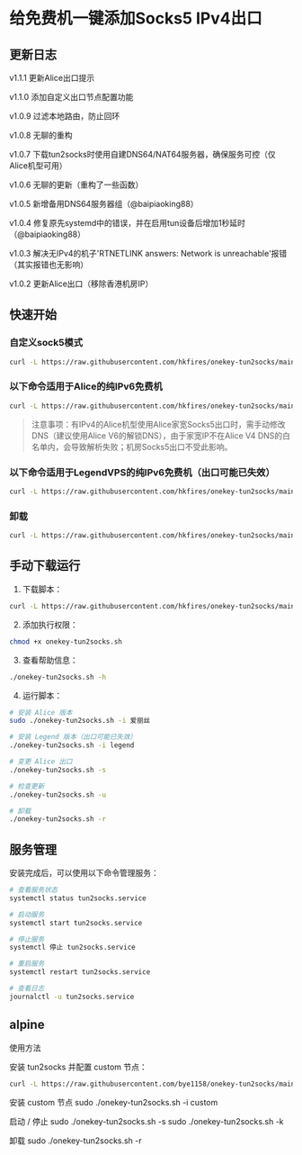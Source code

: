 # 给免费机一键添加Socks5 IPv4出口

## 更新日志
v1.1.1 更新Alice出口提示

v1.1.0 添加自定义出口节点配置功能

v1.0.9 过滤本地路由，防止回环

v1.0.8 无聊的重构

v1.0.7 下载tun2socks时使用自建DNS64/NAT64服务器，确保服务可控（仅Alice机型可用）

v1.0.6 无聊的更新（重构了一些函数）

v1.0.5 新增备用DNS64服务器组（@baipiaoking88）

v1.0.4 修复原先systemd中的错误，并在启用tun设备后增加1秒延时（@baipiaoking88）

v1.0.3 解决无IPv4的机子'RTNETLINK answers: Network is unreachable'报错（其实报错也无影响）

v1.0.2 更新Alice出口（移除香港机房IP）

## 快速开始

### 自定义sock5模式
```bash
curl -L https://raw.githubusercontent.com/hkfires/onekey-tun2socks/main/onekey-tun2socks.sh -o onekey-tun2socks.sh && chmod +x onekey-tun2socks.sh && sudo ./onekey-tun2socks.sh -i custom
```

### 以下命令适用于Alice的纯IPv6免费机
```bash
curl -L https://raw.githubusercontent.com/hkfires/onekey-tun2socks/main/onekey-tun2socks.sh -o onekey-tun2socks.sh && chmod +x onekey-tun2socks.sh && sudo ./onekey-tun2socks.sh -i alice
```

> 注意事项：有IPv4的Alice机型使用Alice家宽Socks5出口时，需手动修改DNS（建议使用Alice V6的解锁DNS），由于家宽IP不在Alice V4 DNS的白名单内，会导致解析失败；机房Socks5出口不受此影响。

### 以下命令适用于LegendVPS的纯IPv6免费机（出口可能已失效）
```bash
curl -L https://raw.githubusercontent.com/hkfires/onekey-tun2socks/main/onekey-tun2socks.sh -o onekey-tun2socks.sh && chmod +x onekey-tun2socks.sh && sudo ./onekey-tun2socks.sh -i legend
```

### 卸载
```bash
curl -L https://raw.githubusercontent.com/hkfires/onekey-tun2socks/main/onekey-tun2socks.sh -o onekey-tun2socks.sh && chmod +x onekey-tun2socks.sh && sudo ./onekey-tun2socks.sh -r
```

## 手动下载运行

1. 下载脚本：
```bash
curl -L https://raw.githubusercontent.com/hkfires/onekey-tun2socks/main/onekey-tun2socks.sh -o onekey-tun2socks.sh
```

2. 添加执行权限：
```bash
chmod +x onekey-tun2socks.sh
```

3. 查看帮助信息：
```bash
./onekey-tun2socks.sh -h
```

4. 运行脚本：
```bash
# 安装 Alice 版本
sudo ./onekey-tun2socks.sh -i 爱丽丝

# 安装 Legend 版本（出口可能已失效）
./onekey-tun2socks.sh -i legend

# 变更 Alice 出口
./onekey-tun2socks.sh -s

# 检查更新
./onekey-tun2socks.sh -u

# 卸载
./onekey-tun2socks.sh -r
```

## 服务管理

安装完成后，可以使用以下命令管理服务：

```bash
# 查看服务状态
systemctl status tun2socks.service

# 启动服务
systemctl start tun2socks.service

# 停止服务
systemctl 停止 tun2socks.service

# 重启服务
systemctl restart tun2socks.service

# 查看日志
journalctl -u tun2socks.service
```
## alpine
使用方法


安装 tun2socks 并配置 custom 节点：

```bash
curl -L https://raw.githubusercontent.com/bye1158/onekey-tun2socks/main/alpine-tun2socks.sh -o alpine-tun2socks.sh && chmod +x alpine-tun2socks.sh && sudo ./alpine-tun2socks.sh -i custom
```


安装 custom 节点
sudo ./onekey-tun2socks.sh -i custom

启动 / 停止
sudo ./onekey-tun2socks.sh -s
sudo ./onekey-tun2socks.sh -k

卸载
sudo ./onekey-tun2socks.sh -r



